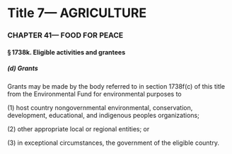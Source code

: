 
# Title 7— AGRICULTURE
### CHAPTER 41— FOOD FOR PEACE
#### § 1738k. Eligible activities and grantees
##### (d) Grants

Grants may be made by the body referred to in section 1738f(c) of this title from the Environmental Fund for environmental purposes to

(1) host country nongovernmental environmental, conservation, development, educational, and indigenous peoples organizations;

(2) other appropriate local or regional entities; or

(3) in exceptional circumstances, the government of the eligible country.
